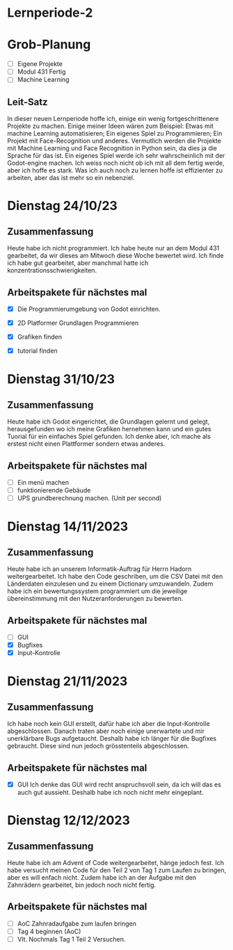 # Lernperiode-2

# Grob-Planung 
- [ ] Eigene Projekte
- [ ] Modul 431 Fertig
- [ ] Machine Learning

## Leit-Satz

In dieser neuen Lernperiode hoffe ich, einige ein wenig fortgeschrittenere Projekte zu machen. Einige meiner Ideen wären zum Beispiel: Etwas mit machine Learning automatisieren; Ein eigenes Spiel zu Programmieren; Ein Projekt mit Face-Recognition und anderes. Vermutlich werden die Projekte mit Machine Learning und Face Recognition in Python sein, da dies ja die Sprache für das ist. Ein eigenes Spiel werde ich sehr wahrscheinlich mit der Godot-engine machen. Ich weiss noch nicht ob ich mit all dem fertig werde, aber ich hoffe es stark. Was ich auch noch zu lernen hoffe ist effizienter zu arbeiten, aber das ist mehr so ein nebenziel.

# Dienstag 24/10/23
## Zusammenfassung
Heute habe ich nicht programmiert. Ich habe heute nur an dem Modul 431 gearbeitet, da wir dieses am Mitwoch diese Woche bewertet wird. Ich finde ich habe gut gearbeitet, aber manchmal hatte ich konzentrationsschwierigkeiten.

## Arbeitspakete für nächstes mal
- [x] Die Programmierumgebung von Godot einrichten.
- [x] 2D Platformer Grundlagen Programmieren
- [x] Grafiken finden
- [x] tutorial finden


# Dienstag 31/10/23
## Zusammenfassung
Heute habe ich Godot eingerichtet, die Grundlagen gelernt und gelegt, herausgefunden wo ich meine Grafiken hernehmen kann und ein gutes Tuorial für ein einfaches Spiel gefunden. Ich denke aber, ich mache als erstest nicht einen Plattformer sondern etwas anderes. 

## Arbeitspakete für nächstes mal
- [ ] Ein menü machen
- [ ] funktionierende Gebäude
- [ ] UPS grundberechnung machen. (Unit per second)

# Dienstag 14/11/2023
## Zusammenfassung
Heute habe ich an unserem Informatik-Auftrag für Herrn Hadorn weitergearbeitet. Ich habe den Code geschriben, um die CSV Datei mit den Länderdaten einzulesen und zu einem Dictionary umzuwandeln. Zudem habe ich ein bewertungssystem programmiert um die jeweilige übereinstimmung mit den Nutzeranforderungen zu bewerten.

## Arbeitspakete für nächstes mal
- [ ] GUI
- [x] Bugfixes
- [x] Input-Kontrolle

# Dienstag 21/11/2023
## Zusammenfassung
Ich habe noch kein GUI erstellt, dafür habe ich aber die Input-Kontrolle abgeschlossen. Danach traten aber noch einige unerwartete und mir unerklärbare Bugs aufgetaucht. Deshalb habe ich länger für die Bugfixes gebraucht. Diese sind nun jedoch grösstenteils abgeschlossen.
## Arbeitspakete für nächstes mal
- [X] GUI
Ich denke das GUI wird recht anspruchsvoll sein, da ich will das es auch gut aussieht. Deshalb habe ich noch nicht mehr eingeplant.

# Dienstag 12/12/2023
## Zusammenfassung
Heute habe ich am Advent of Code weitergearbeitet, hänge jedoch fest. Ich habe versucht meinen Code für den Teil 2 von Tag 1 zum Laufen zu bringen, aber es will enfach nicht. Zudem habe ich an der Aufgabe mit den Zahnrädern gearbeitet, bin jedoch noch nicht fertig.
## Arbeitspakete für nächstes mal
- [ ] AoC Zahnradaufgabe zum laufen bringen
- [ ] Tag 4 beginnen (AoC)
- [ ] Vlt. Nochmals Tag 1 Teil 2 Versuchen.
